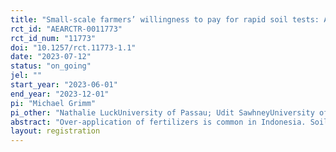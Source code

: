 ```yaml
---
title: "Small-scale farmers’ willingness to pay for rapid soil tests: A comparison of individual purchase decisions with contributions to a collective good"
rct_id: "AEARCTR-0011773"
rct_id_num: "11773"
doi: "10.1257/rct.11773-1.1"
date: "2023-07-12"
status: "on_going"
jel: ""
start_year: "2023-06-01"
end_year: "2023-12-01"
pi: "Michael Grimm"
pi_other: "Nathalie LuckUniversity of Passau; Udit SawhneyUniversity of Passau"
abstract: "Over-application of fertilizers is common in Indonesia. Soil tests combined with individualized fertilizer recommendations can help to reduce the over-application of fertilizers. However, local agricultural extension offices are budget constrained and at this point in time, soil tests are not offered widely. If farmers are willing to pay part of the soil test costs this could increase the spread of soil testing among small-scale farmers. This study explores small-scale farmers’ willingness to pay for soil tests in Indonesia. To elicit farmers’ willingness to pay for soil testing we will use an incentive-compatible auction, based on the Becker-DeGroot-Marschak (BDM) approach. We will compare two experimental arms, the WTP Service (WTP-S) and the WTP Collective Good (WTP-CG). We designed the experimental arms in a way that they cover two possible ways in which the soil tests could be distributed among farmers outside of our experiment by government extension offices. In the first experimental arm, we will offer farmers the chance to bid for the service of having their soil tested with a rapid soil test. In the second experimental arm, farmers are asked to make a bid for their contribution to buy the complete soil test kit as a group. A further design feature of our sample is that half of the farmers were randomly assigned to a one-day training on soil fertility management in 2022. Hence, we will test whether farmers who were offered that training systematically differ in their price bids from those farmers who were not offered that training. The results will provide insights for stakeholders that provide extension to small-scale farmers in low- and middle-income countries. The results can further guide the Indonesian Government on how to improve small-scale farmers’ soil management to enhance the environmental sustainability of farming; one of the key challenges Indonesia faces in the decades to come."
layout: registration
---
```



